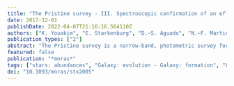 ```yaml
---
title: "The Pristine survey - III. Spectroscopic confirmation of an efficient search for extremely metal-poor stars"
date: 2017-12-01
publishDate: 2022-04-07T21:16:16.564110Z
authors: ["K. Youakim", "E. Starkenburg", "D.~S. Aguado", "N.~F. Martin", "M. Fouesneau", "J.~I. González Hernández", "C. Allende Prieto", "P. Bonifacio", "M. Gentile", "C. Kielty", "P. Côté", "P. Jablonka", "A. McConnachie", "R. Sánchez Janssen", "E. Tolstoy", "K. Venn"]
publication_types: ["2"]
abstract: "The Pristine survey is a narrow-band, photometric survey focused around the wavelength region of the Ca II H&K absorption lines, designed to efficiently search for extremely metal-poor stars. In this work, we use the first results of a medium-resolution spectroscopic follow-up to refine the selection criteria for finding extremely metal-poor stars ([Fe/H] ensuremathłeq -3.0) in the Pristine survey. We consider methods by which stars can be selected from available broad-band and infrared photometry plus the additional Pristine narrow-band photometry. The sample consists of 205 stars in the magnitude range 14 < V < 18. Applying the photometric selection criteria cuts the sample down to 149 stars, and from these we report a success rate of 70 per cent for finding stars with [Fe/H] ensuremathłeq -2.5 and 22 per cent for finding stars with [Fe/H] ensuremathłeq -3.0. These statistics compare favourably with other surveys that search for extremely metal-poor stars, namely an improvement by a factor of ensuremath∼4 - 5 for recovering stars with [Fe/H] ensuremathłeq -3.0. In addition, Pristine covers a fainter magnitude range than its predecessors and can thus probe deeper into the Galactic halo."
featured: false
publication: "*mnras*"
tags: ["stars: abundances", "Galaxy: evolution - Galaxy: formation", "Local Group", "dark ages", "reionization", "first stars", "early Universe", "Astrophysics - Astrophysics of Galaxies"]
doi: "10.1093/mnras/stx2005"
---
```


